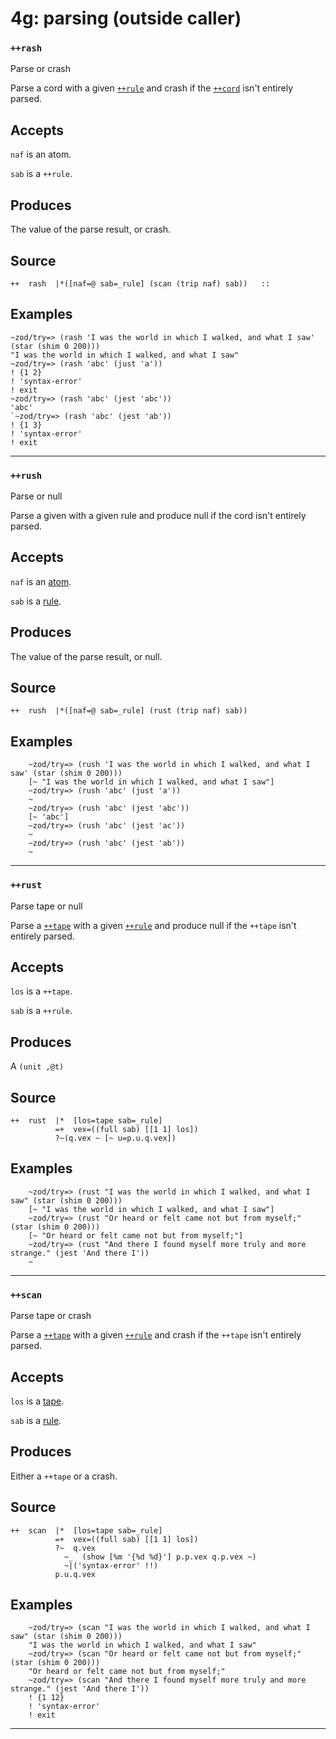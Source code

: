 # 4g: parsing (outside caller)
### `++rash`

Parse or crash

Parse a cord with a given [`++rule`]() and crash if the [`++cord`]() isn't entirely
parsed.

Accepts
-------

`naf` is an atom.

`sab` is a `++rule`.

Produces
--------

The value of the parse result, or crash.

Source
------

    ++  rash  |*([naf=@ sab=_rule] (scan (trip naf) sab))   ::

Examples
--------

    ~zod/try=> (rash 'I was the world in which I walked, and what I saw' (star (shim 0 200)))
    "I was the world in which I walked, and what I saw"
    ~zod/try=> (rash 'abc' (just 'a'))
    ! {1 2}
    ! 'syntax-error'
    ! exit
    ~zod/try=> (rash 'abc' (jest 'abc'))
    'abc'
    `~zod/try=> (rash 'abc' (jest 'ab'))
    ! {1 3}
    ! 'syntax-error'
    ! exit



***
### `++rush`

Parse or null

Parse a given with a given rule and produce null if the cord isn't
entirely parsed.

Accepts
-------

`naf` is an [atom]().

`sab` is a [rule]().

Produces
--------

The value of the parse result, or null.

Source
------

    ++  rush  |*([naf=@ sab=_rule] (rust (trip naf) sab))

Examples
--------

        ~zod/try=> (rush 'I was the world in which I walked, and what I saw' (star (shim 0 200)))
        [~ "I was the world in which I walked, and what I saw"]
        ~zod/try=> (rush 'abc' (just 'a'))
        ~
        ~zod/try=> (rush 'abc' (jest 'abc'))
        [~ 'abc']
        ~zod/try=> (rush 'abc' (jest 'ac'))
        ~
        ~zod/try=> (rush 'abc' (jest 'ab'))
        ~



***
### `++rust`

Parse tape or null

Parse a [`++tape`]() with a given [`++rule`]() and produce null if the `++tape` isn't
entirely parsed.

Accepts
-------

`los` is a `++tape`.

`sab` is a `++rule`.

Produces
--------

A `(unit ,@t)`

Source
------

    ++  rust  |*  [los=tape sab=_rule]
              =+  vex=((full sab) [[1 1] los])
              ?~(q.vex ~ [~ u=p.u.q.vex])

Examples
--------

        ~zod/try=> (rust "I was the world in which I walked, and what I saw" (star (shim 0 200)))
        [~ "I was the world in which I walked, and what I saw"]
        ~zod/try=> (rust "Or heard or felt came not but from myself;" (star (shim 0 200)))
        [~ "Or heard or felt came not but from myself;"]
        ~zod/try=> (rust "And there I found myself more truly and more strange." (jest 'And there I'))
        ~



***
### `++scan`

Parse tape or crash

Parse a [`++tape`]() with a given [`++rule`]() and crash if the `++tape` isn't entirely
parsed.

Accepts
-------

`los` is a [tape]().

`sab` is a [rule]().

Produces
--------

Either a `++tape` or a crash.

Source
------

    ++  scan  |*  [los=tape sab=_rule]
              =+  vex=((full sab) [[1 1] los])
              ?~  q.vex
                ~_  (show [%m '{%d %d}'] p.p.vex q.p.vex ~)
                ~|('syntax-error' !!)
              p.u.q.vex

Examples
--------

        ~zod/try=> (scan "I was the world in which I walked, and what I saw" (star (shim 0 200)))
        "I was the world in which I walked, and what I saw"
        ~zod/try=> (scan "Or heard or felt came not but from myself;" (star (shim 0 200)))
        "Or heard or felt came not but from myself;"
        ~zod/try=> (scan "And there I found myself more truly and more strange." (jest 'And there I'))
        ! {1 12}
        ! 'syntax-error'
        ! exit


***
